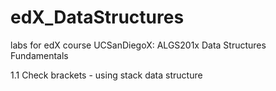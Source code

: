 # edX_DataStructures
labs for edX course UCSanDiegoX: ALGS201x Data Structures Fundamentals

1.1 Check brackets - using stack data structure
